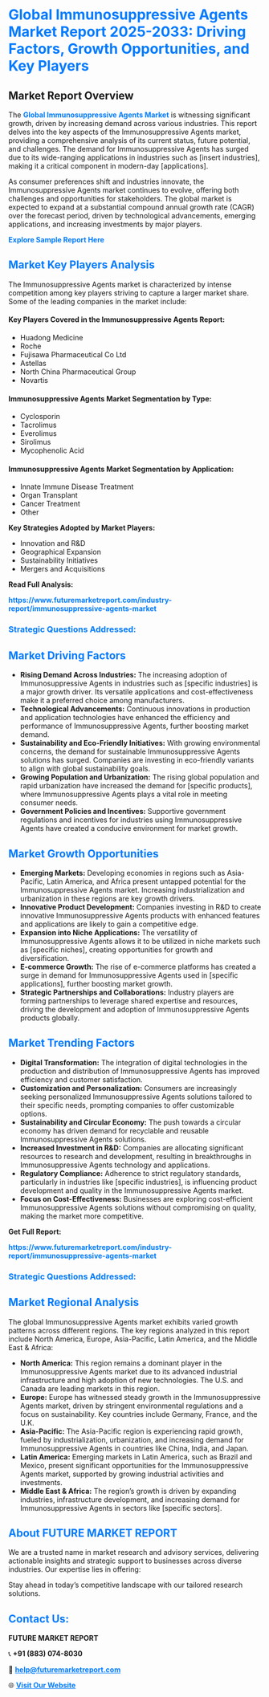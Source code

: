 <h1 style="color: #007BFF;">Global Immunosuppressive Agents Market Report 2025-2033: Driving Factors, Growth Opportunities, and Key Players</h1>

<section id="overview">
<h2>Market Report Overview</h2>
<p>The <a href="https://www.futuremarketreport.com/industry-report/immunosuppressive-agents-market" style="color: #007BFF; text-decoration: none;"><strong>Global Immunosuppressive Agents Market</strong></a> is witnessing significant growth, driven by increasing demand across various industries. This report delves into the key aspects of the Immunosuppressive Agents market, providing a comprehensive analysis of its current status, future potential, and challenges. The demand for Immunosuppressive Agents has surged due to its wide-ranging applications in industries such as [insert industries], making it a critical component in modern-day [applications].</p>
<p>As consumer preferences shift and industries innovate, the Immunosuppressive Agents market continues to evolve, offering both challenges and opportunities for stakeholders. The global market is expected to expand at a substantial compound annual growth rate (CAGR) over the forecast period, driven by technological advancements, emerging applications, and increasing investments by major players.</p>
</section>

<section id="overview">
<p><a href="https://www.futuremarketreport.com/request-sample/reportId=77663" style="color: #007BFF; text-decoration: none;"><strong>Explore Sample Report Here</strong></a></p>
</section>

<section id="key-players">
<h2 style="color: #007BFF;">Market Key Players Analysis</h2>
<p>The Immunosuppressive Agents market is characterized by intense competition among key players striving to capture a larger market share. Some of the leading companies in the market include:</p>
<h4>Key Players Covered in the Immunosuppressive Agents Report:</h4>
<ul><li>Huadong Medicine</li><li>Roche</li><li>Fujisawa Pharmaceutical Co Ltd</li><li>Astellas</li><li>North China Pharmaceutical Group</li><li>Novartis</li></ul>
<h4>Immunosuppressive Agents Market Segmentation by Type:</h4>
<ul><li>Cyclosporin</li><li>Tacrolimus</li><li>Everolimus</li><li>Sirolimus</li><li>Mycophenolic Acid</li></ul>

<h4>Immunosuppressive Agents Market Segmentation by Application:</h4>
<ul><li>Innate Immune Disease Treatment</li><li>Organ Transplant</li><li>Cancer Treatment</li><li>Other</li></ul>
<p><strong>Key Strategies Adopted by Market Players:</strong></p>
<ul>
<li>Innovation and R&D</li>
<li>Geographical Expansion</li>
<li>Sustainability Initiatives</li>
<li>Mergers and Acquisitions</li>
</ul>
</section>

<section>
<p><strong>Read Full Analysis: </strong></p><a href="https://www.futuremarketreport.com/industry-report/immunosuppressive-agents-market" style="color: #007BFF; text-decoration: none;"><strong>https://www.futuremarketreport.com/industry-report/immunosuppressive-agents-market</strong></a>
<h3 style="color: #007BFF;">Strategic Questions Addressed:</h3>
</section>

<section id="driving-factors">
<h2 style="color: #007BFF;">Market Driving Factors</h2>
<ul>
<li><strong>Rising Demand Across Industries:</strong> The increasing adoption of Immunosuppressive Agents in industries such as [specific industries] is a major growth driver. Its versatile applications and cost-effectiveness make it a preferred choice among manufacturers.</li>
<li><strong>Technological Advancements:</strong> Continuous innovations in production and application technologies have enhanced the efficiency and performance of Immunosuppressive Agents, further boosting market demand.</li>
<li><strong>Sustainability and Eco-Friendly Initiatives:</strong> With growing environmental concerns, the demand for sustainable Immunosuppressive Agents solutions has surged. Companies are investing in eco-friendly variants to align with global sustainability goals.</li>
<li><strong>Growing Population and Urbanization:</strong> The rising global population and rapid urbanization have increased the demand for [specific products], where Immunosuppressive Agents plays a vital role in meeting consumer needs.</li>
<li><strong>Government Policies and Incentives:</strong> Supportive government regulations and incentives for industries using Immunosuppressive Agents have created a conducive environment for market growth.</li>
</ul>
</section>

<section id="growth-opportunities">
<h2 style="color: #007BFF;">Market Growth Opportunities</h2>
<ul>
<li><strong>Emerging Markets:</strong> Developing economies in regions such as Asia-Pacific, Latin America, and Africa present untapped potential for the Immunosuppressive Agents market. Increasing industrialization and urbanization in these regions are key growth drivers.</li>
<li><strong>Innovative Product Development:</strong> Companies investing in R&D to create innovative Immunosuppressive Agents products with enhanced features and applications are likely to gain a competitive edge.</li>
<li><strong>Expansion into Niche Applications:</strong> The versatility of Immunosuppressive Agents allows it to be utilized in niche markets such as [specific niches], creating opportunities for growth and diversification.</li>
<li><strong>E-commerce Growth:</strong> The rise of e-commerce platforms has created a surge in demand for Immunosuppressive Agents used in [specific applications], further boosting market growth.</li>
<li><strong>Strategic Partnerships and Collaborations:</strong> Industry players are forming partnerships to leverage shared expertise and resources, driving the development and adoption of Immunosuppressive Agents products globally.</li>
</ul>
</section>

<section id="trending-factors">
<h2 style="color: #007BFF;">Market Trending Factors</h2>
<ul>
<li><strong>Digital Transformation:</strong> The integration of digital technologies in the production and distribution of Immunosuppressive Agents has improved efficiency and customer satisfaction.</li>
<li><strong>Customization and Personalization:</strong> Consumers are increasingly seeking personalized Immunosuppressive Agents solutions tailored to their specific needs, prompting companies to offer customizable options.</li>
<li><strong>Sustainability and Circular Economy:</strong> The push towards a circular economy has driven demand for recyclable and reusable Immunosuppressive Agents solutions.</li>
<li><strong>Increased Investment in R&D:</strong> Companies are allocating significant resources to research and development, resulting in breakthroughs in Immunosuppressive Agents technology and applications.</li>
<li><strong>Regulatory Compliance:</strong> Adherence to strict regulatory standards, particularly in industries like [specific industries], is influencing product development and quality in the Immunosuppressive Agents market.</li>
<li><strong>Focus on Cost-Effectiveness:</strong> Businesses are exploring cost-efficient Immunosuppressive Agents solutions without compromising on quality, making the market more competitive.</li>
</ul>
</section>

<section>
<p><strong>Get Full Report: </strong></p><a href="https://www.futuremarketreport.com/industry-report/immunosuppressive-agents-market" style="color: #007BFF; text-decoration: none;"><strong>https://www.futuremarketreport.com/industry-report/immunosuppressive-agents-market</strong></a>
<h3 style="color: #007BFF;">Strategic Questions Addressed:</h3>
</section>


<section id="regional-analysis">
<h2 style="color: #007BFF;">Market Regional Analysis</h2>
<p>The global Immunosuppressive Agents market exhibits varied growth patterns across different regions. The key regions analyzed in this report include North America, Europe, Asia-Pacific, Latin America, and the Middle East & Africa:</p>
<ul>
<li><strong>North America:</strong> This region remains a dominant player in the Immunosuppressive Agents market due to its advanced industrial infrastructure and high adoption of new technologies. The U.S. and Canada are leading markets in this region.</li>
<li><strong>Europe:</strong> Europe has witnessed steady growth in the Immunosuppressive Agents market, driven by stringent environmental regulations and a focus on sustainability. Key countries include Germany, France, and the U.K.</li>
<li><strong>Asia-Pacific:</strong> The Asia-Pacific region is experiencing rapid growth, fueled by industrialization, urbanization, and increasing demand for Immunosuppressive Agents in countries like China, India, and Japan.</li>
<li><strong>Latin America:</strong> Emerging markets in Latin America, such as Brazil and Mexico, present significant opportunities for the Immunosuppressive Agents market, supported by growing industrial activities and investments.</li>
<li><strong>Middle East & Africa:</strong> The region’s growth is driven by expanding industries, infrastructure development, and increasing demand for Immunosuppressive Agents in sectors like [specific sectors].</li>
</ul>
</section>

<footer>
<h2 style="color: #007BFF;">About FUTURE MARKET REPORT</h2>
<p>We are a trusted name in market research and advisory services, delivering actionable insights and strategic support to businesses across diverse industries. Our expertise lies in offering:</p>

<p>Stay ahead in today’s competitive landscape with our tailored research solutions.</p>

<h2 style="color: #007BFF;">Contact Us:</h2>
<p><strong>FUTURE MARKET REPORT</strong></p>
<p>📞 <strong>+91 (883) 074-8030</strong></p>
<p>📧 <strong><a href="mailto:help@futuremarketreport.com" style="color: #007BFF;">help@futuremarketreport.com</a></strong></p>
<p>🌐 <strong><a href="https://www.futuremarketreport.com/" style="color: #007BFF;">Visit Our Website</a></strong></p>
</footer>
